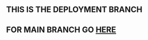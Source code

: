## THIS IS THE DEPLOYMENT BRANCH

## FOR MAIN BRANCH GO [HERE](https://github.com/Gladiator07/Harvestify)